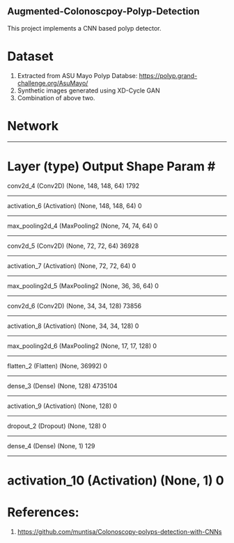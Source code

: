 ## Augmented-Colonoscpoy-Polyp-Detection

This project implements a CNN based polyp detector.

# Dataset
1. Extracted from ASU Mayo Polyp Databse: https://polyp.grand-challenge.org/AsuMayo/
2. Synthetic images generated using XD-Cycle GAN
3. Combination of above two.

# Network
_________________________________________________________________
Layer (type)                 Output Shape              Param #   
===================================================
conv2d_4 (Conv2D)            (None, 148, 148, 64)      1792      
_________________________________________________________________
activation_6 (Activation)    (None, 148, 148, 64)      0         
_________________________________________________________________
max_pooling2d_4 (MaxPooling2 (None, 74, 74, 64)        0         
_________________________________________________________________
conv2d_5 (Conv2D)            (None, 72, 72, 64)        36928     
_________________________________________________________________
activation_7 (Activation)    (None, 72, 72, 64)        0         
_________________________________________________________________
max_pooling2d_5 (MaxPooling2 (None, 36, 36, 64)        0         
_________________________________________________________________
conv2d_6 (Conv2D)            (None, 34, 34, 128)       73856     
_________________________________________________________________
activation_8 (Activation)    (None, 34, 34, 128)       0         
_________________________________________________________________
max_pooling2d_6 (MaxPooling2 (None, 17, 17, 128)       0         
_________________________________________________________________
flatten_2 (Flatten)          (None, 36992)             0         
_________________________________________________________________
dense_3 (Dense)              (None, 128)               4735104   
_________________________________________________________________
activation_9 (Activation)    (None, 128)               0         
_________________________________________________________________
dropout_2 (Dropout)          (None, 128)               0         
_________________________________________________________________
dense_4 (Dense)              (None, 1)                 129       
_________________________________________________________________
activation_10 (Activation)   (None, 1)                 0         
==============================================

# References:
1. https://github.com/muntisa/Colonoscopy-polyps-detection-with-CNNs

